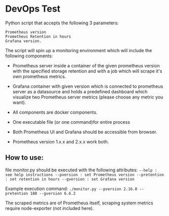 # DevOps Test

Python script that accepts the following 3 parameters:

    Prometheus version
    Prometheus Retention in hours
    Grafana version.

The script will spin up a monitoring environment which will include the following components:
- Prometheus server inside a container of the given prometheus version with the specified storage retention and with a job which will scrape it's own prometheus metrics.
- Grafana container with given version which is connected to prometheus server as a datasource and holds a predefined dashboard which visualize two Prometheus server metrics (please choose any metric you want).

- All components are docker components.
- One executable file (or one command)for entire process
- Both Prometheus UI and Grafana should be accessible from browser.
- Prometheus version 1.x.x and 2.x.x work both.

## How to use:

file monitor.py should be executed with the following attributes:
`--help : see help instructions
--pversion : set Prometheus version
--pretention : set retention in hours
--gversion : set Grafana version`

Example execution command:
`./monitor.py --pversion 2.16.0 --pretention 180 --gversion 6.6.2`

The scraped metrics are of Prometheus itself, scraping system metrics require node-exporter (not included here).
